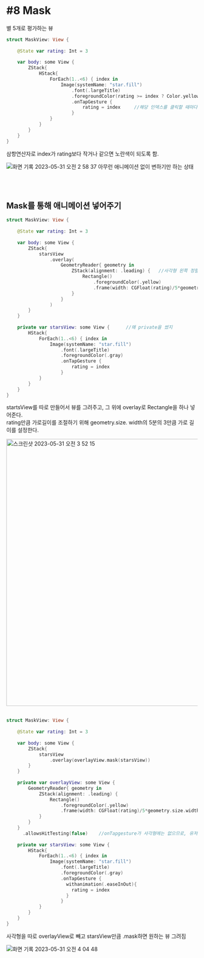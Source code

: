 # **#8 Mask**

별 5개로 평가하는 뷰

```swift
struct MaskView: View {
    
    @State var rating: Int = 3
    
    var body: some View {
        ZStack{
            HStack{
                ForEach(1..<6) { index in
                    Image(systemName: "star.fill")
                        .font(.largeTitle)
                        .foregroundColor(rating >= index ? Color.yellow : Color.gray)
                        .onTapGesture {
                            rating = index     //해당 인덱스를 클릭할 때마다 rating도 변하도록 함. 
                        }
                }
            }
        }
    }
}
```
삼항연산자로 index가 rating보다 작거나 같으면 노란색이 되도록 함. 

![화면 기록 2023-05-31 오전 2 58 37](https://github.com/yongbeomkwak/SwiftUI-Study/assets/87987002/8acec45f-e665-4b5f-b8bb-53bbdf73a2b9)
아무런 애니메이션 없이 변하기만 하는 상태


<br>
<br>

## Mask를 통해 애니메이션 넣어주기

```swift
struct MaskView: View {
    
    @State var rating: Int = 3
    
    var body: some View {
        ZStack{
            starsView
                .overlay(
                    GeometryReader{ geometry in
                        ZStack(alignment: .leading) {   //사각형 왼쪽 정렬
                            Rectangle()
                                .foregroundColor(.yellow)
                                .frame(width: CGFloat(rating)/5*geometry.size.width)    //5분의 3 * 가로 길이 
                        }
                    }
                )
        }
    }
    
    private var starsView: some View {      //왜 private을 썼지
        HStack{
            ForEach(1..<6) { index in
                Image(systemName: "star.fill")
                    .font(.largeTitle)
                    .foregroundColor(.gray)
                    .onTapGesture {
                        rating = index
                    }
            }
        }
    }
}
```

startsView를 따로 만들어서 뷰를 그려주고, 그 위에 overlay로 Rectangle을 하나 넣어준다. <br>
rating만큼 가로길이를 조절하기 위해 geometry.size. width의 5분의 3만큼 가로 길이를 설정한다. 

<img width="704" alt="스크린샷 2023-05-31 오전 3 52 15" src="https://github.com/yongbeomkwak/SwiftUI-Study/assets/87987002/05c7757c-eb19-471a-9a5e-a3161b0976db">

<br>
<br>

```swift
struct MaskView: View {
    
    @State var rating: Int = 3
    
    var body: some View {
        ZStack{
            starsView
                .overlay(overlayView.mask(starsView))
        }
    }
    
    private var overlayView: some View {
        GeometryReader{ geometry in
            ZStack(alignment: .leading) {
                Rectangle()
                    .foregroundColor(.yellow)
                    .frame(width: CGFloat(rating)/5*geometry.size.width) 
            }
        }
    }
      .allowsHitTesting(false)    //onTapgesture가 사각형에는 없으므로, 유저가 사각형은 클릭하지 못하도록 해야함.  
    
    private var starsView: some View {   
        HStack{
            ForEach(1..<6) { index in
                Image(systemName: "star.fill")
                    .font(.largeTitle)
                    .foregroundColor(.gray)
                    .onTapGesture {
                      withanimation(.easeInOut){
                        rating = index
                      }
                    }
            }
        }
    }
}
```
사각형을 따로 overlayView로 빼고 starsView만큼 .mask하면 원하는 뷰 그려짐

![화면 기록 2023-05-31 오전 4 04 48](https://github.com/yongbeomkwak/SwiftUI-Study/assets/87987002/fa175b2e-baf7-4f19-9945-44b63bfd0a31)
